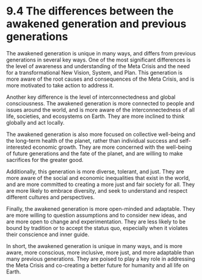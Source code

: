 # 9.4 The differences between the awakened generation and previous generations

The awakened generation is unique in many ways, and differs from previous generations in several key ways. One of the most significant differences is the level of awareness and understanding of the Meta Crisis and the need for a transformational New Vision, System, and Plan. This generation is more aware of the root causes and consequences of the Meta Crisis, and is more motivated to take action to address it.

Another key difference is the level of interconnectedness and global consciousness. The awakened generation is more connected to people and issues around the world, and is more aware of the interconnectedness of all life, societies, and ecosystems on Earth. They are more inclined to think globally and act locally.

The awakened generation is also more focused on collective well-being and the long-term health of the planet, rather than individual success and self-interested economic growth. They are more concerned with the well-being of future generations and the fate of the planet, and are willing to make sacrifices for the greater good.

Additionally, this generation is more diverse, tolerant, and just. They are more aware of the social and economic inequalities that exist in the world, and are more committed to creating a more just and fair society for all. They are more likely to embrace diversity, and seek to understand and respect different cultures and perspectives.

Finally, the awakened generation is more open-minded and adaptable. They are more willing to question assumptions and to consider new ideas, and are more open to change and experimentation. They are less likely to be bound by tradition or to accept the status quo, especially when it violates their conscience and inner guide. 

In short, the awakened generation is unique in many ways, and is more aware, more conscious, more inclusive, more just, and more adaptable than many previous generations. They are poised to play a key role in addressing the Meta Crisis and co-creating a better future for humanity and all life on Earth.